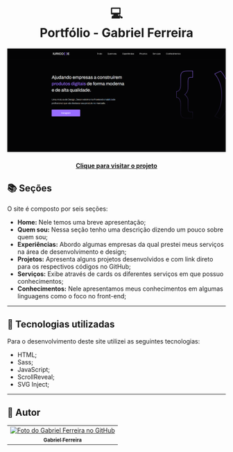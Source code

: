 <h1 align="center">
  💻<br>Portfólio - Gabriel Ferreira
</h1>

![Resultado final do projeto](assets/image/preview.png)

<h4 align="center"><a href="adicionarlink">Clique para visitar o projeto</a></h4>

## 📚 Seções

O site é composto por seis seções:

- **Home:** Nele temos uma breve apresentação;
- **Quem sou:** Nessa seção tenho uma descrição dizendo um pouco sobre quem sou;
- **Experiências:** Abordo algumas empresas da qual prestei meus serviços na área de desenvolvimento e design;
- **Projetos:** Apresenta alguns projetos desenvolvidos e com link direto para os respectivos códigos no GitHub;
- **Serviços:** Exibe através de cards os diferentes serviços em que possuo conhecimentos;
- **Conhecimentos:** Nele apresentamos meus conhecimentos em algumas linguagens como o foco no front-end;

---

## 💼 Tecnologias utilizadas

Para o desenvolvimento deste site utilizei as seguintes tecnologias:

- HTML;
- Sass;
- JavaScript;
- ScrollReveal;
- SVG Inject;

---

<h2>🦄 Autor</h2>

<table>
  <tr>
    <td align="center">
      <a href="https://github.com/GabrielFSouza">
        <img src="https://avatars3.githubusercontent.com/u/31936044" width="100px;" alt="Foto do Gabriel Ferreira no GitHub"/><br>
        <sub>
          <b>Gabriel Ferreira</b>
        </sub>
      </a>
    </td>
  </tr>
</table>
